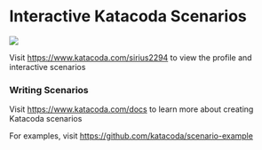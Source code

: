 # Interactive Katacoda Scenarios

[![](http://shields.katacoda.com/katacoda/sirius2294/count.svg)](https://www.katacoda.com/sirius2294 "Get your profile on Katacoda.com")

Visit https://www.katacoda.com/sirius2294 to view the profile and interactive scenarios

### Writing Scenarios
Visit https://www.katacoda.com/docs to learn more about creating Katacoda scenarios

For examples, visit https://github.com/katacoda/scenario-example
